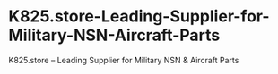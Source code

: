 # K825.store-Leading-Supplier-for-Military-NSN-Aircraft-Parts
K825.store – Leading Supplier for Military NSN &amp; Aircraft Parts
